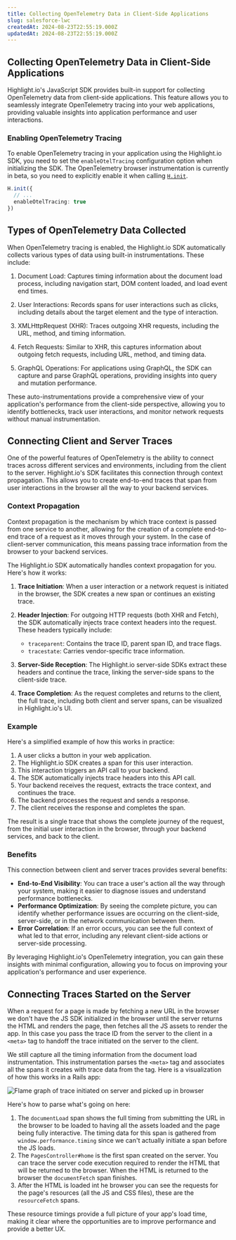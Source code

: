 ```yaml
---
title: Collecting OpenTelemetry Data in Client-Side Applications
slug: salesforce-lwc
createdAt: 2024-08-23T22:55:19.000Z
updatedAt: 2024-08-23T22:55:19.000Z
---
```


## Collecting OpenTelemetry Data in Client-Side Applications

Highlight.io's JavaScript SDK provides built-in support for collecting OpenTelemetry data from client-side applications. This feature allows you to seamlessly integrate OpenTelemetry tracing into your web applications, providing valuable insights into application performance and user interactions.

### Enabling OpenTelemetry Tracing

To enable OpenTelemetry tracing in your application using the Highlight.io SDK, you need to set the `enableOtelTracing` configuration option when initializing the SDK. The OpenTelemetry browser instrumentation is currently in beta, so you need to explicitly enable it when calling [`H.init`](/docs/sdk/client#Hinit).

```ts
H.init({
  // ...
  enableOtelTracing: true
})
```

## Types of OpenTelemetry Data Collected

When OpenTelemetry tracing is enabled, the Highlight.io SDK automatically collects various types of data using built-in instrumentations. These include:

1. Document Load: Captures timing information about the document load process, including navigation start, DOM content loaded, and load event end times.

2. User Interactions: Records spans for user interactions such as clicks, including details about the target element and the type of interaction.

3. XMLHttpRequest (XHR): Traces outgoing XHR requests, including the URL, method, and timing information.

4. Fetch Requests: Similar to XHR, this captures information about outgoing fetch requests, including URL, method, and timing data.

5. GraphQL Operations: For applications using GraphQL, the SDK can capture and parse GraphQL operations, providing insights into query and mutation performance.

These auto-instrumentations provide a comprehensive view of your application's performance from the client-side perspective, allowing you to identify bottlenecks, track user interactions, and monitor network requests without manual instrumentation.

## Connecting Client and Server Traces

One of the powerful features of OpenTelemetry is the ability to connect traces across different services and environments, including from the client to the server. Highlight.io's SDK facilitates this connection through context propagation. This allows you to create end-to-end traces that span from user interactions in the browser all the way to your backend services.

### Context Propagation

Context propagation is the mechanism by which trace context is passed from one service to another, allowing for the creation of a complete end-to-end trace of a request as it moves through your system. In the case of client-server communication, this means passing trace information from the browser to your backend services.

The Highlight.io SDK automatically handles context propagation for you. Here's how it works:

1. **Trace Initiation**: When a user interaction or a network request is initiated in the browser, the SDK creates a new span or continues an existing trace.

2. **Header Injection**: For outgoing HTTP requests (both XHR and Fetch), the SDK automatically injects trace context headers into the request. These headers typically include:
   - `traceparent`: Contains the trace ID, parent span ID, and trace flags.
   - `tracestate`: Carries vendor-specific trace information.

3. **Server-Side Reception**: The Highlight.io server-side SDKs extract these headers and continue the trace, linking the server-side spans to the client-side trace.

4. **Trace Completion**: As the request completes and returns to the client, the full trace, including both client and server spans, can be visualized in Highlight.io's UI.

### Example

Here's a simplified example of how this works in practice:

1. A user clicks a button in your web application.
2. The Highlight.io SDK creates a span for this user interaction.
3. This interaction triggers an API call to your backend.
4. The SDK automatically injects trace headers into this API call.
5. Your backend receives the request, extracts the trace context, and continues the trace.
6. The backend processes the request and sends a response.
7. The client receives the response and completes the span.

The result is a single trace that shows the complete journey of the request, from the initial user interaction in the browser, through your backend services, and back to the client.

### Benefits

This connection between client and server traces provides several benefits:

- **End-to-End Visibility**: You can trace a user's action all the way through your system, making it easier to diagnose issues and understand performance bottlenecks.
- **Performance Optimization**: By seeing the complete picture, you can identify whether performance issues are occurring on the client-side, server-side, or in the network communication between them.
- **Error Correlation**: If an error occurs, you can see the full context of what led to that error, including any relevant client-side actions or server-side processing.

By leveraging Highlight.io's OpenTelemetry integration, you can gain these insights with minimal configuration, allowing you to focus on improving your application's performance and user experience.

## Connecting Traces Started on the Server

When a request for a page is made by fetching a new URL in the browser we don't have the JS SDK initialized in the browser until the server returns the HTML and renders the page, then fetches all the JS assets to render the app. In this case you pass the trace ID from the server to the client in a `<meta>` tag to handoff the trace initiated on the server to the client.

We still capture all the timing information from the document load instrumentation. This instrumentation parses the `<meta>` tag and associates all the spans it creates with trace data from the tag. Here is a visualization of how this works in a Rails app:

![Flame graph of trace initiated on server and picked up in browser](/images/docs/client-sdk/opentelemetry/server-client-trace-handoff.png)

Here's how to parse what's going on here:

1. The `documentLoad` span shows the full timing from submitting the URL in the browser to be loaded to having all the assets loaded and the page being fully interactive. The timing data for this span is gathered from `window.performance.timing` since we can't actually initiate a span before the JS loads.
2. The `PagesController#home` is the first span created on the server. You can trace the server code execution required to render the HTML that will be returned to the browser. When the HTML is returned to the browser the `documentFetch` span finishes.
3. After the HTML is loaded int he browser you can see the requests for the page's resources (all the JS and CSS files), these are the `resourceFetch` spans.

These resource timings provide a full picture of your app's load time, making it clear where the opportunities are to improve performance and provide a better UX.

